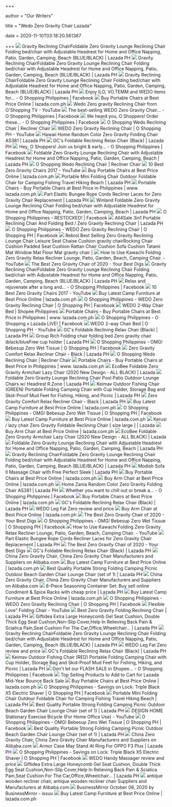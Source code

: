+++
        
author = "Our Writers"
        
title = "Wedo Zero Gravity Chair Lazada"
        
date = 2020-11-10T03:18:20.561387
        
+++
[ ![](https://ph-test-11.slatic.net/p/8479508bdb2fd6395f08d838e3305dec.png)](https://ph-test-11.slatic.net/p/8479508bdb2fd6395f08d838e3305dec.png) Gravity Reclining ChairFoldable Zero Gravity Lounge Reclining Chair Folding  bed/chair with Adjustable Headrest for Home and Office Napping, Patio,  Garden, Camping, Beach (BLUE/BLACK) | Lazada PH
[ ![](https://ph-test-11.slatic.net/shop/171d12e76aa32365d665f4ca00364ac3.png)](https://ph-test-11.slatic.net/shop/171d12e76aa32365d665f4ca00364ac3.png) Gravity Reclining ChairFoldable Zero Gravity Lounge Reclining Chair Folding  bed/chair with Adjustable Headrest for Home and Office Napping, Patio,  Garden, Camping, Beach (BLUE/BLACK) | Lazada PH
[ ![](https://ph-test-11.slatic.net/p/846bf2a921ce8867ce5b93a165db75b3.jpg)](https://ph-test-11.slatic.net/p/846bf2a921ce8867ce5b93a165db75b3.jpg) Gravity Reclining ChairFoldable Zero Gravity Lounge Reclining Chair Folding  bed/chair with Adjustable Headrest for Home and Office Napping, Patio,  Garden, Camping, Beach (BLUE/BLACK) | Lazada PH
[ ![](https://lookaside.fbsbx.com/lookaside/crawler/media/?media_id=2036111536603027)](https://lookaside.fbsbx.com/lookaside/crawler/media/?media_id=2036111536603027) Enjoy ILO, VO.TEMM and WEDO items for... - O Shopping Philippines | Facebook
[ ![](https://ph-test-11.slatic.net/p/f886edb4ba59c95dde70a8abbbc8e199.jpg)](https://ph-test-11.slatic.net/p/f886edb4ba59c95dde70a8abbbc8e199.jpg) Buy Portable Chairs at Best Price Online | lazada.com.ph
[ ![](https://i.ytimg.com/vi/18dlCVgqD-A/hqdefault.jpg)](https://i.ytimg.com/vi/18dlCVgqD-A/hqdefault.jpg) Wedo Zero gravity Reclining Chair from O'Shopping TV - YouTube
[ ![](https://lookaside.fbsbx.com/lookaside/crawler/media/?media_id=939279889736919&get_thumbnail=1)](https://lookaside.fbsbx.com/lookaside/crawler/media/?media_id=939279889736919&get_thumbnail=1) The best-selling WEDO Zero Gravity Chair... - O Shopping Philippines |  Facebook
[ ![](https://lookaside.fbsbx.com/lookaside/crawler/media/?media_id=2020952421452272)](https://lookaside.fbsbx.com/lookaside/crawler/media/?media_id=2020952421452272) We heard you, O Shoppers! Order these... - O Shopping Philippines | Facebook
[ ![](https://img.oshopping.com.ph/media/wysiwyg/wedo_zero_gravity_chair_four.png)](https://img.oshopping.com.ph/media/wysiwyg/wedo_zero_gravity_chair_four.png) O Shopping Wedo Reclining Chair | Recliner Chair
[ ![](https://i.ytimg.com/vi/-HT1P1vHOxE/maxresdefault.jpg)](https://i.ytimg.com/vi/-HT1P1vHOxE/maxresdefault.jpg) WEDO Zero Gravity Reclining Chair | O Shopping PH - YouTube
[ ![](https://ph-test-11.slatic.net/p/ef0714915d4b21bbd29ffe136957c0a0.jpg)](https://ph-test-11.slatic.net/p/ef0714915d4b21bbd29ffe136957c0a0.jpg) Hawaii Home Random Color Zero Gravity Folding Chair AS381 | Lazada PH
[ ![](https://ph-test-11.slatic.net/shop/44e096dba5ae26794ea19d00da143eef.jpeg)](https://ph-test-11.slatic.net/shop/44e096dba5ae26794ea19d00da143eef.jpeg) GC's Foldable Reclining Relax Chair (Black) | Lazada PH
[ ![](https://lookaside.fbsbx.com/lookaside/crawler/media/?media_id=2057552454458935)](https://lookaside.fbsbx.com/lookaside/crawler/media/?media_id=2057552454458935) Hey, O Shoppers! Join us bright & early... - O Shopping Philippines |  Facebook
[ ![](https://ph-test-11.slatic.net/p/c568c2d7a5c800d61b77dfe2918cc0cc.jpg_720x720q80.jpg_.webp)](https://ph-test-11.slatic.net/p/c568c2d7a5c800d61b77dfe2918cc0cc.jpg_720x720q80.jpg_.webp) Foldable Zero Gravity Lounge Reclining Chair with Adjustable Headrest for  Home and Office Napping, Patio, Garden, Camping, Beach | Lazada PH
[ ![](https://ph-test-11.slatic.net/shop/21b4c42b22c13ee2862013201a784962.jpeg_2200x2200q80.jpg_.webp)](https://ph-test-11.slatic.net/shop/21b4c42b22c13ee2862013201a784962.jpeg_2200x2200q80.jpg_.webp) O Shopping Wedo Reclining Chair | Recliner Chair
[ ![](https://i.ytimg.com/vi/WmcxYSTtO3c/maxresdefault.jpg)](https://i.ytimg.com/vi/WmcxYSTtO3c/maxresdefault.jpg) 10 Best Zero Gravity Chairs 2017 - YouTube
[ ![](https://ph-test-11.slatic.net/p/ed8dd9ae76950934da7d0a3543d3ab50.jpg)](https://ph-test-11.slatic.net/p/ed8dd9ae76950934da7d0a3543d3ab50.jpg) Buy Portable Chairs at Best Price Online | lazada.com.ph
[ ![](https://my-test-11.slatic.net/p/8ff10b515b4cc3ad4321e2a39a6555c2.jpg)](https://my-test-11.slatic.net/p/8ff10b515b4cc3ad4321e2a39a6555c2.jpg) Portable Mini Folding Chair Outdoor Foldable Chair for Camping Fishing  Travel Hiking Beach | Lazada PH
[ ![](https://ph-test-11.slatic.net/p/4c7ca3e6375a9cc3b2a5fa47caa3b826.jpg)](https://ph-test-11.slatic.net/p/4c7ca3e6375a9cc3b2a5fa47caa3b826.jpg) Portable Chairs - Buy Portable Chairs at Best Price in Philippines | www. lazada.com.ph
[ ![](https://my-live-01.slatic.net/p/8746346ca10fce5f927919bf74de8609.jpg_q80_.webp)](https://my-live-01.slatic.net/p/8746346ca10fce5f927919bf74de8609.jpg_q80_.webp) Part Elastic Bungee Rope Cords Recliner Laces for Zero Gravity Chair  Replacement | Lazada PH
[ ![](https://ph-test-11.slatic.net/p/82bccbbaa183dac0d0ca1a50ffd559e9.jpg_340x340q80.jpg_.webp)](https://ph-test-11.slatic.net/p/82bccbbaa183dac0d0ca1a50ffd559e9.jpg_340x340q80.jpg_.webp) Winland Foldable Zero Gravity Lounge Reclining Chair Folding bed/chair with  Adjustable Headrest for Home and Office Napping, Patio, Garden, Camping,  Beach | Lazada PH
[ ![](https://lookaside.fbsbx.com/lookaside/crawler/media/?media_id=10155272817736218&get_thumbnail=1)](https://lookaside.fbsbx.com/lookaside/crawler/media/?media_id=10155272817736218&get_thumbnail=1) O Shopping Philippines - RESTOCKED! | Facebook
[ ![](https://ph-test-11.slatic.net/p/4868a761694e5871e410230fad5badf3.jpg)](https://ph-test-11.slatic.net/p/4868a761694e5871e410230fad5badf3.jpg) All4Sale 3in1 Portable Reclining Chair And Folding Bed / Zero Gravity  Reclining Chair | Lazada PH
[ ![](https://lookaside.fbsbx.com/lookaside/crawler/media/?media_id=1680459238768212&get_thumbnail=1)](https://lookaside.fbsbx.com/lookaside/crawler/media/?media_id=1680459238768212&get_thumbnail=1) O Shopping Philippines - WEDO Zero Gravity Reclining Chair | O Shopping PH  | Facebook
[ ![](https://my-test-11.slatic.net/p/01fe58911af138883111aebda0996fb0.jpg_200x200q80.jpg_.webp)](https://my-test-11.slatic.net/p/01fe58911af138883111aebda0996fb0.jpg_200x200q80.jpg_.webp) Rebrol Best Selling Zero Gravity Reclining Lounge Chair Leisure Seat Chaise  Cushion gravity chairRocking Chair Cushion Padded Seat Cushion Rattan Chair  Cushion Sofa Cushion Tatami Mat Window Mat Floor Mat gravity chair |
[ ![](https://i.ytimg.com/vi/ixd34S38iBM/maxresdefault.jpg)](https://i.ytimg.com/vi/ixd34S38iBM/maxresdefault.jpg) How to Use Kawachi Folding Zero Gravity Relax Recliner Lounge, Patio,  Garden, Beach, Camping Chair. - YouTube
[ ![](https://www.yourbestdigs.com/wp-content/uploads/2018/05/untitled-3-885x590.jpg)](https://www.yourbestdigs.com/wp-content/uploads/2018/05/untitled-3-885x590.jpg) The Best Zero Gravity Chair of 2020 - Your Best Digs
[ ![](https://ph-test-11.slatic.net/shop/a13ac06c559512101e111cd35f7183ef.jpeg)](https://ph-test-11.slatic.net/shop/a13ac06c559512101e111cd35f7183ef.jpeg) Gravity Reclining ChairFoldable Zero Gravity Lounge Reclining Chair Folding  bed/chair with Adjustable Headrest for Home and Office Napping, Patio,  Garden, Camping, Beach (BLUE/BLACK) | Lazada PH
[ ![](https://lookaside.fbsbx.com/lookaside/crawler/media/?media_id=2407426016138242)](https://lookaside.fbsbx.com/lookaside/crawler/media/?media_id=2407426016138242) Relax and rejuvenate after a long and... - O Shopping Philippines | Facebook
[ ![](https://i.ytimg.com/vi/WmcxYSTtO3c/hqdefault.jpg)](https://i.ytimg.com/vi/WmcxYSTtO3c/hqdefault.jpg) 10 Best Zero Gravity Chairs 2017 - YouTube
[ ![](https://ph-test-11.slatic.net/p/c3496de065559e45727426fe3e2954fa.jpg)](https://ph-test-11.slatic.net/p/c3496de065559e45727426fe3e2954fa.jpg) Buy Latest Camp Furniture at Best Price Online | lazada.com.ph
[ ![](https://lookaside.fbsbx.com/lookaside/crawler/media/?media_id=1691797084292022&get_thumbnail=1)](https://lookaside.fbsbx.com/lookaside/crawler/media/?media_id=1691797084292022&get_thumbnail=1) O Shopping Philippines - WEDO Zero Gravity Reclining Chair | O Shopping PH  | Facebook
[ ![](https://cf.shopee.ph/file/1e9f07a21182207c9f301f531cd9441d)](https://cf.shopee.ph/file/1e9f07a21182207c9f301f531cd9441d) WEDO 2-Way Chair Bed | Shopee Philippines
[ ![](https://ph-test-11.slatic.net/p/c70464f90a6a3f09ee82b48f5c4f6fc5.jpg)](https://ph-test-11.slatic.net/p/c70464f90a6a3f09ee82b48f5c4f6fc5.jpg) Portable Chairs - Buy Portable Chairs at Best Price in Philippines | www. lazada.com.ph
[ ![](https://lookaside.fbsbx.com/lookaside/crawler/media/?media_id=2569635573303827&get_thumbnail=1)](https://lookaside.fbsbx.com/lookaside/crawler/media/?media_id=2569635573303827&get_thumbnail=1) O Shopping Philippines - O Shopping x Lazada LIVE! | Facebook
[ ![](https://i.ytimg.com/vi/xX8s7lg6uNQ/maxresdefault.jpg)](https://i.ytimg.com/vi/xX8s7lg6uNQ/maxresdefault.jpg) WEDO 2-way Chair Bed | O Shopping PH - YouTube
[ ![](https://ph-test-11.slatic.net/p/3/gc39s-foldable-reclining-relax-chair-set-of-2-black-1533-61336738-80e99414a6346fdd5a6a06a79b7e1d43-catalog.jpg_200x200q80.jpg_.webp)](https://ph-test-11.slatic.net/p/3/gc39s-foldable-reclining-relax-chair-set-of-2-black-1533-61336738-80e99414a6346fdd5a6a06a79b7e1d43-catalog.jpg_200x200q80.jpg_.webp) GC's Foldable Reclining Relax Chair (Black) | Lazada PH
[ ![](https://ph-test-11.slatic.net/p/4d48f01df274c61fbb937dc7be37e4f7.jpg_340x340q80.jpg_.webp)](https://ph-test-11.slatic.net/p/4d48f01df274c61fbb937dc7be37e4f7.jpg_340x340q80.jpg_.webp) Group Rich Folding chair folding bed Zero gravity chair (black/blueFree  cup holder | Lazada PH
[ ![](https://lookaside.fbsbx.com/lookaside/crawler/media/?media_id=248385733048896&get_thumbnail=1)](https://lookaside.fbsbx.com/lookaside/crawler/media/?media_id=248385733048896&get_thumbnail=1) O Shopping Philippines - OMG! Bebesup Zero Wet Tissue | O Shopping PH |  Facebook
[ ![](https://ph-test-11.slatic.net/p/fc84fbc2ffa15248a5bae37ce208044b.jpg_720x720q80.jpg_.webp)](https://ph-test-11.slatic.net/p/fc84fbc2ffa15248a5bae37ce208044b.jpg_720x720q80.jpg_.webp) Zero Gravity Comfort Relax Recliner Chair - Black | Lazada PH
[ ![](https://lolldesigns.com/wp-content/uploads/2019/05/nisswa_chair_white_silver.jpg)](https://lolldesigns.com/wp-content/uploads/2019/05/nisswa_chair_white_silver.jpg) O Shopping Wedo Reclining Chair | Recliner Chair
[ ![](https://ph-test-11.slatic.net/p/e6897d6dcb6c4355e22634f0157f68f4.jpg)](https://ph-test-11.slatic.net/p/e6897d6dcb6c4355e22634f0157f68f4.jpg) Portable Chairs - Buy Portable Chairs at Best Price in Philippines | www. lazada.com.ph
[ ![](https://my-test-11.slatic.net/p/b28c6b45a2d2229ce2fa85851475db2b.png_720x720q80.jpg_.webp)](https://my-test-11.slatic.net/p/b28c6b45a2d2229ce2fa85851475db2b.png_720x720q80.jpg_.webp) EcoBee Foldable Zero Gravity Armchair Lazy Chair (2020 New Design - ALL  BLACK) | Lazada
[ ![](https://ph-test-11.slatic.net/shop/7d383e0761e0736a757b031b4fed9c1b.jpeg)](https://ph-test-11.slatic.net/shop/7d383e0761e0736a757b031b4fed9c1b.jpeg) Foldable Zero Gravity Lounge Reclining Chair Pool Patio Outdoor Lounge  Chairs w/ Headrest R.Zone | Lazada PH
[ ![](https://ph-test-11.slatic.net/p/2639b059b7d214253217846a7e54cae2.jpg)](https://ph-test-11.slatic.net/p/2639b059b7d214253217846a7e54cae2.jpg) Keimav Outdoor Fishing Chair (GREEN) Portable Folding Camping Chair with  Cup Holder, Storage Bag and Skid-Proof Mud Feet for Fishing, Hiking, and  Picnic | Lazada PH
[ ![](https://ph-test-11.slatic.net/p/bbf2cb573a46b3a996ca02b88ab6c344.jpg_720x720q80.jpg_.webp)](https://ph-test-11.slatic.net/p/bbf2cb573a46b3a996ca02b88ab6c344.jpg_720x720q80.jpg_.webp) Zero Gravity Comfort Relax Recliner Chair - Black | Lazada PH
[ ![](https://my-test-11.slatic.net/p/dec01a0773273db6fc572f3a94c671da.jpg)](https://my-test-11.slatic.net/p/dec01a0773273db6fc572f3a94c671da.jpg) Buy Latest Camp Furniture at Best Price Online | lazada.com.ph
[ ![](https://lookaside.fbsbx.com/lookaside/crawler/media/?media_id=851540218648398&get_thumbnail=1)](https://lookaside.fbsbx.com/lookaside/crawler/media/?media_id=851540218648398&get_thumbnail=1) O Shopping Philippines - OMG! Bebesup Zero Wet Tissue | O Shopping PH |  Facebook
[ ![](https://ph-test-11.slatic.net/p/mdc/307b50c2d710c911a265562ac299875a.jpg)](https://ph-test-11.slatic.net/p/mdc/307b50c2d710c911a265562ac299875a.jpg) Buy Latest Camp Furniture at Best Price Online | lazada.com.ph
[ ![](https://my-test-11.slatic.net/original/5f07b91997a1f4f199ba92d29ff7e30f.jpg_720x720q80.jpg_.webp)](https://my-test-11.slatic.net/original/5f07b91997a1f4f199ba92d29ff7e30f.jpg_720x720q80.jpg_.webp) Kerusi / lazy chair Zero Gravity Foldable Reclining Chair [ size large ] |  Lazada
[ ![](https://ph-test-11.slatic.net/p/b62c3d6f8df830b05be24e69bb4ae04b.jpg)](https://ph-test-11.slatic.net/p/b62c3d6f8df830b05be24e69bb4ae04b.jpg) Buy Arm Chair at Best Price Online | lazada.com.ph
[ ![](https://my-test-11.slatic.net/p/871dd608be35da62b43d6e69d37e09e2.png_720x720q80.jpg_.webp)](https://my-test-11.slatic.net/p/871dd608be35da62b43d6e69d37e09e2.png_720x720q80.jpg_.webp) EcoBee Foldable Zero Gravity Armchair Lazy Chair (2020 New Design - ALL  BLACK) | Lazada
[ ![](https://ph-test-11.slatic.net/p/5ab1cf0785ef88e2d6e813a98b823ff9.jpg_720x720q80.jpg_.webp)](https://ph-test-11.slatic.net/p/5ab1cf0785ef88e2d6e813a98b823ff9.jpg_720x720q80.jpg_.webp) Foldable Zero Gravity Lounge Reclining Chair with Adjustable Headrest for  Home and Office Napping, Patio, Garden, Camping, Beach | Lazada PH
[ ![](https://ph-test-11.slatic.net/p/e5afbf7164d784ff24df38daf1f4ce10.png)](https://ph-test-11.slatic.net/p/e5afbf7164d784ff24df38daf1f4ce10.png) Gravity Reclining ChairFoldable Zero Gravity Lounge Reclining Chair Folding  bed/chair with Adjustable Headrest for Home and Office Napping, Patio,  Garden, Camping, Beach (BLUE/BLACK) | Lazada PH
[ ![](https://ph-test-11.slatic.net/p/7e44238fded78601bef0f82e6fc40018.jpg)](https://ph-test-11.slatic.net/p/7e44238fded78601bef0f82e6fc40018.jpg) Modish Sofa II Massage Chair with Free Perfect Sleek | Lazada PH
[ ![](https://ph-test-11.slatic.net/p/76323518c6d3c3b5998ff9e2d731d242.png)](https://ph-test-11.slatic.net/p/76323518c6d3c3b5998ff9e2d731d242.png) Buy Portable Chairs at Best Price Online | lazada.com.ph
[ ![](https://my-test-11.slatic.net/p/cb20fa0619c883f2f646e55269ed84e7.jpg)](https://my-test-11.slatic.net/p/cb20fa0619c883f2f646e55269ed84e7.jpg) Buy Arm Chair at Best Price Online | lazada.com.ph
[ ![](https://ph-test-11.slatic.net/p/17fb68990e774ad31603564e274bfd84.jpg)](https://ph-test-11.slatic.net/p/17fb68990e774ad31603564e274bfd84.jpg) Home Zania Random Color Zero Gravity Folding Chair AS381 | Lazada PH
[ ![](https://lookaside.fbsbx.com/lookaside/crawler/media/?media_id=2083132551900925)](https://lookaside.fbsbx.com/lookaside/crawler/media/?media_id=2083132551900925) Whether you want to chill out or break a... - O Shopping Philippines |  Facebook
[ ![](https://ph-test-11.slatic.net/p/f055c31f38c649c91eea3ba0049c5046.jpg)](https://ph-test-11.slatic.net/p/f055c31f38c649c91eea3ba0049c5046.jpg) Buy Portable Chairs at Best Price Online | lazada.com.ph
[ ![](https://ph-test-11.slatic.net/shop/5c773067fd3e1e508d729f75bf8f8e00.jpeg)](https://ph-test-11.slatic.net/shop/5c773067fd3e1e508d729f75bf8f8e00.jpeg) GC's Foldable Reclining Relax Chair (Black) | Lazada PH
[ ![](https://ph-test-11.slatic.net/p/5d810828c35a78e5983188a03dcf66e3.jpg)](https://ph-test-11.slatic.net/p/5d810828c35a78e5983188a03dcf66e3.jpg) WEDO Leg Fat Zero review and price
[ ![](https://ph-test-11.slatic.net/p/c89718e760a6c87ddb269c3fbc068476.jpg)](https://ph-test-11.slatic.net/p/c89718e760a6c87ddb269c3fbc068476.jpg) Buy Arm Chair at Best Price Online | lazada.com.ph
[ ![](https://www.yourbestdigs.com/wp-content/uploads/2018/11/best-choice-products.png)](https://www.yourbestdigs.com/wp-content/uploads/2018/11/best-choice-products.png) The Best Zero Gravity Chair of 2020 - Your Best Digs
[ ![](https://lookaside.fbsbx.com/lookaside/crawler/media/?media_id=253861369062718&get_thumbnail=1)](https://lookaside.fbsbx.com/lookaside/crawler/media/?media_id=253861369062718&get_thumbnail=1) O Shopping Philippines - OMG! Bebesup Zero Wet Tissue | O Shopping PH |  Facebook
[ ![](https://i.ytimg.com/vi/ixd34S38iBM/hqdefault.jpg)](https://i.ytimg.com/vi/ixd34S38iBM/hqdefault.jpg) How to Use Kawachi Folding Zero Gravity Relax Recliner Lounge, Patio,  Garden, Beach, Camping Chair. - YouTube
[ ![](https://my-test-11.slatic.net/p/f1f880724ef4c41a8ae5b26afe2a6161.jpg_340x340q80.jpg_.webp)](https://my-test-11.slatic.net/p/f1f880724ef4c41a8ae5b26afe2a6161.jpg_340x340q80.jpg_.webp) Part Elastic Bungee Rope Cords Recliner Laces for Zero Gravity Chair  Replacement | Lazada PH
[ ![](https://www.yourbestdigs.com/wp-content/uploads/2018/05/zeroGchair-lineup-1.jpg)](https://www.yourbestdigs.com/wp-content/uploads/2018/05/zeroGchair-lineup-1.jpg) The Best Zero Gravity Chair of 2020 - Your Best Digs
[ ![](https://ph-live-01.slatic.net/original/d2d074974b1a59df780160b48393210c.jpg)](https://ph-live-01.slatic.net/original/d2d074974b1a59df780160b48393210c.jpg) GC's Foldable Reclining Relax Chair (Black) | Lazada PH
[ ![](https://s.alicdn.com/@sc01/kf/H77e0893f869345c3b5081a62c93357641.jpg)](https://s.alicdn.com/@sc01/kf/H77e0893f869345c3b5081a62c93357641.jpg) China Zero Gravity Chair, China Zero Gravity Chair Manufacturers and  Suppliers on Alibaba.com
[ ![](https://my-test-11.slatic.net/p/d45312b03329b7390dc2965ea0d319c8.png)](https://my-test-11.slatic.net/p/d45312b03329b7390dc2965ea0d319c8.png) Buy Latest Camp Furniture at Best Price Online | lazada.com.ph
[ ![](https://ph-live-02.slatic.net/p/b3d0b5c843b3c40d74d9a9f1941b6a53.jpg)](https://ph-live-02.slatic.net/p/b3d0b5c843b3c40d74d9a9f1941b6a53.jpg) Best Quality Portable Strong Folding Camping Picnic Outdoor Beach Garden  Chair Lounge Chair (set of 1) | Lazada PH
[ ![](https://s.alicdn.com/@sc01/kf/H95aca144ea274f92aa52736e10663c6fd.jpg)](https://s.alicdn.com/@sc01/kf/H95aca144ea274f92aa52736e10663c6fd.jpg) China Zero Gravity Chair, China Zero Gravity Chair Manufacturers and  Suppliers on Alibaba.com
[ ![](https://ph-test-11.slatic.net/p/5eadb4a3183c09d53777e0bb8fcb1753.jpg)](https://ph-test-11.slatic.net/p/5eadb4a3183c09d53777e0bb8fcb1753.jpg) 6-Piece Seasoning Container Set: Buy sell online Condiment & Spice Racks  with cheap price | Lazada PH
[ ![](https://ph-test-11.slatic.net/p/9fffc48c4913dc96c8b8c6d9e4cbd925.jpg)](https://ph-test-11.slatic.net/p/9fffc48c4913dc96c8b8c6d9e4cbd925.jpg) Buy Latest Camp Furniture at Best Price Online | lazada.com.ph
[ ![](https://lookaside.fbsbx.com/lookaside/crawler/media/?media_id=692588894852614&get_thumbnail=1)](https://lookaside.fbsbx.com/lookaside/crawler/media/?media_id=692588894852614&get_thumbnail=1) O Shopping Philippines - WEDO Zero Gravity Reclining Chair | O Shopping PH  | Facebook
[ ![](https://i.ytimg.com/vi/sZKjQPGIxJM/hqdefault.jpg)](https://i.ytimg.com/vi/sZKjQPGIxJM/hqdefault.jpg) Flexible Love" Folding Chair - YouTube
[ ![](https://ph-test-11.slatic.net/original/4e1795446a17d4df7bcc671f718b3029.jpg)](https://ph-test-11.slatic.net/original/4e1795446a17d4df7bcc671f718b3029.jpg) Best Zero Gravity Folding Reclining Chair | Lazada PH
[ ![](https://my-test-11.slatic.net/p/17aa8da45c98e0e5ee89ede64f6f61fe.jpg_340x340q80.jpg_.webp)](https://my-test-11.slatic.net/p/17aa8da45c98e0e5ee89ede64f6f61fe.jpg_340x340q80.jpg_.webp) Giftidea Extra Large Honeycomb Gel Seat Cushion, Double Thick Egg Seat  Cushion,Non-Slip Cover,Help In Relieving Back Pain & Sciatica Pain,Seat  Cushion For The Car,Office,Wheelchair... | Lazada PH
[ ![](https://ph-test-11.slatic.net/shop/5125fc637e9745e96352db9e0a58544b.jpeg)](https://ph-test-11.slatic.net/shop/5125fc637e9745e96352db9e0a58544b.jpeg) Gravity Reclining ChairFoldable Zero Gravity Lounge Reclining Chair Folding  bed/chair with Adjustable Headrest for Home and Office Napping, Patio,  Garden, Camping, Beach (BLUE/BLACK) | Lazada PH
[ ![](https://ph-test-11.slatic.net/p/47407cc85f360647e8ac018918328aa7.jpg)](https://ph-test-11.slatic.net/p/47407cc85f360647e8ac018918328aa7.jpg) WEDO Leg Fat Zero review and price
[ ![](https://ph-test-11.slatic.net/shop/ae063e2b3ceb2a1c4fb51cdcb6731015.jpeg)](https://ph-test-11.slatic.net/shop/ae063e2b3ceb2a1c4fb51cdcb6731015.jpeg) GC's Foldable Reclining Relax Chair (Black) | Lazada PH
[ ![](https://ph-live-01.slatic.net/p/27cd3cba6ff963e36f56703104ace71f.jpg)](https://ph-live-01.slatic.net/p/27cd3cba6ff963e36f56703104ace71f.jpg) Keimav Outdoor Fishing Chair (RED) Portable Folding Camping Chair with Cup  Holder, Storage Bag and Skid-Proof Mud Feet for Fishing, Hiking, and Picnic  | Lazada PH
[ ![](https://lookaside.fbsbx.com/lookaside/crawler/media/?media_id=2703733603174147)](https://lookaside.fbsbx.com/lookaside/crawler/media/?media_id=2703733603174147) Don't let our FLASH SALE  in Shopee... - O Shopping Philippines | Facebook
[ ![](https://christinev3dotoh.com/wp-content/uploads/2020/07/20200712_121540_00001.png)](https://christinev3dotoh.com/wp-content/uploads/2020/07/20200712_121540_00001.png) Top Selling Products to Add to Cart for Lazada Mid-Year Bounce Back Sale
[ ![](https://ph-test-11.slatic.net/p/100238d95bfea14e8f537d46ee4b827d.jpg)](https://ph-test-11.slatic.net/p/100238d95bfea14e8f537d46ee4b827d.jpg) Buy Portable Chairs at Best Price Online | lazada.com.ph
[ ![](https://lookaside.fbsbx.com/lookaside/crawler/media/?media_id=527657647939852&get_thumbnail=1)](https://lookaside.fbsbx.com/lookaside/crawler/media/?media_id=527657647939852&get_thumbnail=1) O Shopping Philippines - Savings on Lock: Triple Black X5 Electric Shaver |  O Shopping PH | Facebook
[ ![](https://my-test-11.slatic.net/p/fd977c2914bcdea2de6df9d3b199f132.jpg)](https://my-test-11.slatic.net/p/fd977c2914bcdea2de6df9d3b199f132.jpg) Portable Mini Folding Chair Outdoor Foldable Chair for Camping Fishing  Travel Hiking Beach | Lazada PH
[ ![](https://ph-live-02.slatic.net/p/8904a34d20441ef1c0f53290afebcf96.jpg)](https://ph-live-02.slatic.net/p/8904a34d20441ef1c0f53290afebcf96.jpg) Best Quality Portable Strong Folding Camping Picnic Outdoor Beach Garden  Chair Lounge Chair (set of 1) | Lazada PH
[ ![](https://i.ytimg.com/vi/aN9B8EK6WSE/maxresdefault.jpg)](https://i.ytimg.com/vi/aN9B8EK6WSE/maxresdefault.jpg) DESIGN HOME Stationary Exercise Bicycle (For Home Office Use) - YouTube
[ ![](https://lookaside.fbsbx.com/lookaside/crawler/media/?media_id=623565988196455&get_thumbnail=1)](https://lookaside.fbsbx.com/lookaside/crawler/media/?media_id=623565988196455&get_thumbnail=1) O Shopping Philippines - OMG! Bebesup Zero Wet Tissue | O Shopping PH |  Facebook
[ ![](https://ph-test-11.slatic.net/shop/edaf0537be82da0b3d341c4eb4244d58.jpeg)](https://ph-test-11.slatic.net/shop/edaf0537be82da0b3d341c4eb4244d58.jpeg) Best Quality Portable Strong Folding Camping Picnic Outdoor Beach Garden  Chair Lounge Chair (set of 1) | Lazada PH
[ ![](https://s.alicdn.com/@sc01/kf/H6e9f218fa3f6461d8a35bef6c4e04b19E.jpg)](https://s.alicdn.com/@sc01/kf/H6e9f218fa3f6461d8a35bef6c4e04b19E.jpg) China Zero Gravity Chair, China Zero Gravity Chair Manufacturers and  Suppliers on Alibaba.com
[ ![](https://ph-test-11.slatic.net/p/a15212877350d8416f79b1ae0244db81.jpg)](https://ph-test-11.slatic.net/p/a15212877350d8416f79b1ae0244db81.jpg) Armor Case May Stand At Ring For OPPO F3 Plus | Lazada PH
[ ![](https://lookaside.fbsbx.com/lookaside/crawler/media/?media_id=1128040524261492&get_thumbnail=1)](https://lookaside.fbsbx.com/lookaside/crawler/media/?media_id=1128040524261492&get_thumbnail=1) O Shopping Philippines - Savings on Lock: Triple Black X5 Electric Shaver |  O Shopping PH | Facebook
[ ![](https://ph-test-11.slatic.net/p/7f832f6cbe76a9a9eb4650097c225377.jpg)](https://ph-test-11.slatic.net/p/7f832f6cbe76a9a9eb4650097c225377.jpg) WEDO Handy Massager review and price
[ ![](https://my-test-11.slatic.net/p/f693e894d16b67edef1e7904e1ba08c7.jpg_200x200q80.jpg_.webp)](https://my-test-11.slatic.net/p/f693e894d16b67edef1e7904e1ba08c7.jpg_200x200q80.jpg_.webp) Giftidea Extra Large Honeycomb Gel Seat Cushion, Double Thick Egg Seat  Cushion,Non-Slip Cover,Help In Relieving Back Pain & Sciatica Pain,Seat  Cushion For The Car,Office,Wheelchair... | Lazada PH
[ ![](https://s.alicdn.com/@sc01/kf/Hbeb3f62edde34345bae6934940a0281b6.png_300x300.jpg)](https://s.alicdn.com/@sc01/kf/Hbeb3f62edde34345bae6934940a0281b6.png_300x300.jpg) antique wooden recliner chair, antique wooden recliner chair Suppliers and  Manufacturers at Alibaba.com
[ ![](https://image.isu.pub/201008021151-5be94e8a2487be5a95be2559b308f9d5/jpg/page_1.jpg)](https://image.isu.pub/201008021151-5be94e8a2487be5a95be2559b308f9d5/jpg/page_1.jpg) BusinessMirror October 08, 2020 by BusinessMirror - issuu
[ ![](https://ph-test-11.slatic.net/p/375f999987e69d382537a8faee58e4d5.jpg)](https://ph-test-11.slatic.net/p/375f999987e69d382537a8faee58e4d5.jpg) Buy Latest Camp Furniture at Best Price Online | lazada.com.ph
